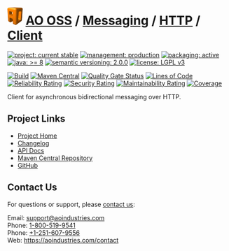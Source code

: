 # [<img src="ao-logo.png" alt="AO Logo" width="35" height="40">](https://github.com/ao-apps) [AO OSS](https://github.com/ao-apps/ao-oss) / [Messaging](https://github.com/ao-apps/ao-messaging) / [HTTP](https://github.com/ao-apps/ao-messaging-http) / [Client](https://github.com/ao-apps/ao-messaging-http-client)

[![project: current stable](https://oss.aoapps.com/ao-badges/project-current-stable.svg)](https://aoindustries.com/life-cycle#project-current-stable)
[![management: production](https://oss.aoapps.com/ao-badges/management-production.svg)](https://aoindustries.com/life-cycle#management-production)
[![packaging: active](https://oss.aoapps.com/ao-badges/packaging-active.svg)](https://aoindustries.com/life-cycle#packaging-active)  
[![java: &gt;= 8](https://oss.aoapps.com/ao-badges/java-8.svg)](https://docs.oracle.com/javase/8/docs/api/)
[![semantic versioning: 2.0.0](https://oss.aoapps.com/ao-badges/semver-2.0.0.svg)](http://semver.org/spec/v2.0.0.html)
[![license: LGPL v3](https://oss.aoapps.com/ao-badges/license-lgpl-3.0.svg)](https://www.gnu.org/licenses/lgpl-3.0)

[![Build](https://github.com/ao-apps/ao-messaging-http-client/workflows/Build/badge.svg?branch=master)](https://github.com/ao-apps/ao-messaging-http-client/actions?query=workflow%3ABuild)
[![Maven Central](https://maven-badges.herokuapp.com/maven-central/com.aoapps/ao-messaging-http-client/badge.svg)](https://maven-badges.herokuapp.com/maven-central/com.aoapps/ao-messaging-http-client)
[![Quality Gate Status](https://sonarcloud.io/api/project_badges/measure?branch=master&project=com.aoapps%3Aao-messaging-http-client&metric=alert_status)](https://sonarcloud.io/dashboard?branch=master&id=com.aoapps%3Aao-messaging-http-client)
[![Lines of Code](https://sonarcloud.io/api/project_badges/measure?branch=master&project=com.aoapps%3Aao-messaging-http-client&metric=ncloc)](https://sonarcloud.io/component_measures?branch=master&id=com.aoapps%3Aao-messaging-http-client&metric=ncloc)  
[![Reliability Rating](https://sonarcloud.io/api/project_badges/measure?branch=master&project=com.aoapps%3Aao-messaging-http-client&metric=reliability_rating)](https://sonarcloud.io/component_measures?branch=master&id=com.aoapps%3Aao-messaging-http-client&metric=Reliability)
[![Security Rating](https://sonarcloud.io/api/project_badges/measure?branch=master&project=com.aoapps%3Aao-messaging-http-client&metric=security_rating)](https://sonarcloud.io/component_measures?branch=master&id=com.aoapps%3Aao-messaging-http-client&metric=Security)
[![Maintainability Rating](https://sonarcloud.io/api/project_badges/measure?branch=master&project=com.aoapps%3Aao-messaging-http-client&metric=sqale_rating)](https://sonarcloud.io/component_measures?branch=master&id=com.aoapps%3Aao-messaging-http-client&metric=Maintainability)
[![Coverage](https://sonarcloud.io/api/project_badges/measure?branch=master&project=com.aoapps%3Aao-messaging-http-client&metric=coverage)](https://sonarcloud.io/component_measures?branch=master&id=com.aoapps%3Aao-messaging-http-client&metric=Coverage)

Client for asynchronous bidirectional messaging over HTTP.

## Project Links
* [Project Home](https://oss.aoapps.com/messaging/http/client/)
* [Changelog](https://oss.aoapps.com/messaging/http/client/changelog)
* [API Docs](https://oss.aoapps.com/messaging/http/client/apidocs/)
* [Maven Central Repository](https://search.maven.org/artifact/com.aoapps/ao-messaging-http-client)
* [GitHub](https://github.com/ao-apps/ao-messaging-http-client)

## Contact Us
For questions or support, please [contact us](https://aoindustries.com/contact):

Email: [support@aoindustries.com](mailto:support@aoindustries.com)  
Phone: [1-800-519-9541](tel:1-800-519-9541)  
Phone: [+1-251-607-9556](tel:+1-251-607-9556)  
Web: https://aoindustries.com/contact
